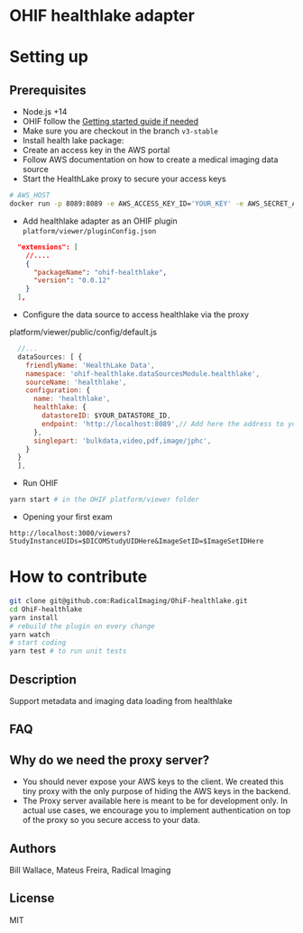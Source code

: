 # OHIF healthlake adapter

# Setting up

## Prerequisites
* Node.js +14
* OHIF follow the [Getting started guide if needed](https://v3-docs.ohif.org/development/getting-started/)
* Make sure you are checkout in the branch `v3-stable`
* Install health lake package:
* Create an access key in the AWS portal
* Follow AWS documentation on how to create a medical imaging data source
* Start the HealthLake proxy to secure your access keys
```bash
# AWS_HOST
docker run -p 8089:8089 -e AWS_ACCESS_KEY_ID='YOUR_KEY' -e AWS_SECRET_ACCESS_KEY='YOUR_SECRET' -e AWS_REGION='YOUR_REGION' flexview/ohif-healthlake-proxy
```
* Add healthlake adapter as an OHIF plugin `platform/viewer/pluginConfig.json`
```json
  "extensions": [
    //....
    {
      "packageName": "ohif-healthlake",
      "version": "0.0.12"
    }
  ],

```
* Configure the data source to access healthlake via the proxy

platform/viewer/public/config/default.js
```js
  //...
  dataSources: [ {
    friendlyName: 'HealthLake Data',
    namespace: 'ohif-healthlake.dataSourcesModule.healthlake',
    sourceName: 'healthlake',
    configuration: {
      name: 'healthlake',
      healthlake: {
        datastoreID: $YOUR_DATASTORE_ID,
        endpoint: 'http://localhost:8089',// Add here the address to you proxy
      },
      singlepart: 'bulkdata,video,pdf,image/jphc',
    }
  }
  ],

```
* Run OHIF
```bash
yarn start # in the OHIF platform/viewer folder
```
* Opening your first exam
```
http://localhost:3000/viewers?StudyInstanceUIDs=$DICOMStudyUIDHere&ImageSetID=$ImageSetIDHere
```

# How to contribute
```bash
git clone git@github.com:RadicalImaging/OhiF-healthlake.git
cd OhiF-healthlake
yarn install
# rebuild the plugin on every change
yarn watch
# start coding
yarn test # to run unit tests
```

## Description 
Support metadata and imaging data loading from healthlake

## FAQ
## Why do we need the proxy server?
* You should never expose your AWS keys to the client. We created this tiny proxy with the only purpose of hiding the AWS keys in the backend.
* The Proxy server available here is meant to be for development only. In actual use cases, we encourage you to implement authentication on top of the proxy so you secure access to your data.


## Authors 
Bill Wallace, Mateus Freira, Radical Imaging 

## License 
MIT

